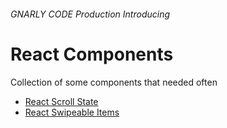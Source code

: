 ###### _GNARLY CODE Production_ Introducing

# React Components

Collection of some components that needed often

* [React Scroll State](https://github.com/gnarlycode/react-components/tree/master/packages/react-scroll-state)
* [React Swipeable Items](https://github.com/gnarlycode/react-components/tree/master/packages/react-swipeable-items)
